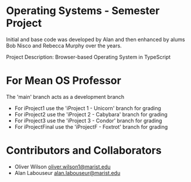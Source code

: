 # Operating Systems - Semester Project

Initial and base code was developed by Alan and then enhanced by alums Bob Nisco and Rebecca Murphy over the years.

Project Description: 
Browser-based Operating System in TypeScript 

# For Mean OS Professor
The 'main' branch acts as a development branch

- For iProject1 use the 'iProject 1 - Unicorn' branch for grading
- For iProject2 use the 'iProject 2 - Cabybara' branch for grading
- For iProject3 use the 'iProject 3 - Condor' branch for grading
- For iProjectFinal use the 'iProjectF - Foxtrot' branch for grading

# Contributors and Collaborators

- Oliver Wilson <oliver.wilson1@marist.edu>
- Alan Labouseur <alan.labouseur@marist.edu>
